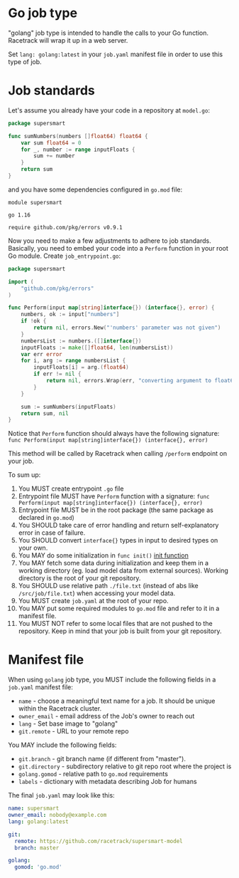 # Go job type
"golang" job type is intended to handle the calls to your Go function.
Racetrack will wrap it up in a web server.

Set `lang: golang:latest` in your `job.yaml` manifest file in order to use this type of job.

# Job standards
Let's assume you already have your code in a repository at `model.go`:
```go
package supersmart

func sumNumbers(numbers []float64) float64 {
	var sum float64 = 0
	for _, number := range inputFloats {
		sum += number
	}
	return sum
}
```
and you have some dependencies configured in `go.mod` file:
```
module supersmart

go 1.16

require github.com/pkg/errors v0.9.1
```

Now you need to make a few adjustments to adhere to job standards. 
Basically, you need to embed your code into a `Perform` function in your root Go module.
Create `job_entrypoint.go`:
```go
package supersmart

import (
	"github.com/pkg/errors"
)

func Perform(input map[string]interface{}) (interface{}, error) {
	numbers, ok := input["numbers"]
	if !ok {
		return nil, errors.New("'numbers' parameter was not given")
	}
	numbersList := numbers.([]interface{})
	inputFloats := make([]float64, len(numbersList))
	var err error
	for i, arg := range numbersList {
		inputFloats[i] = arg.(float64)
		if err != nil {
			return nil, errors.Wrap(err, "converting argument to float64")
		}
	}

    sum := sumNumbers(inputFloats)
	return sum, nil
}
```

Notice that `Perform` function should always have the following signature:
`func Perform(input map[string]interface{}) (interface{}, error)`

This method will be called by Racetrack when calling `/perform` endpoint on your job.

To sum up:
1. You MUST create entrypoint `.go` file
1. Entrypoint file MUST have `Perform` function with a signature: 
   `func Perform(input map[string]interface{}) (interface{}, error)`
1. Entrypoint file MUST be in the root package (the same package as declared in `go.mod`)
1. You SHOULD take care of error handling and return self-explanatory error in case of failure.
1. You SHOULD convert `interface{}` types in input to desired types on your own.
1. You MAY do some initialization in `func init()` [init function](https://golang.org/doc/effective_go#init)
1. You MAY fetch some data during initialization and keep them in a working directory 
   (eg. load model data from external sources).  Working directory is the root of your git repository.
1. You SHOULD use relative path `./file.txt` (instead of abs like `/src/job/file.txt`) 
   when accessing your model data.
1. You MUST create `job.yaml` at the root of your repo.
1. You MAY put some required modules to `go.mod` file and refer to it in a manifest file.
1. You MUST NOT refer to some local files that are not pushed to the repository. 
   Keep in mind that your job is built from your git repository.

# Manifest file
When using `golang` job type, you MUST include the following fields in a `job.yaml` manifest file:
- `name` - choose a meaningful text name for a job. It should be unique within the Racetrack cluster.
- `owner_email` - email address of the Job's owner to reach out
- `lang` - Set base image to "golang"
- `git.remote` - URL to your remote repo 

You MAY include the following fields:
- `git.branch` - git branch name (if different from "master").
- `git.directory` - subdirectory relative to git repo root where the project is
- `golang.gomod` - relative path to `go.mod` requirements
- `labels` - dictionary with metadata describing Job for humans

The final `job.yaml` may look like this:
```yaml
name: supersmart
owner_email: nobody@example.com
lang: golang:latest

git:
  remote: https://github.com/racetrack/supersmart-model
  branch: master

golang:
  gomod: 'go.mod'
```
